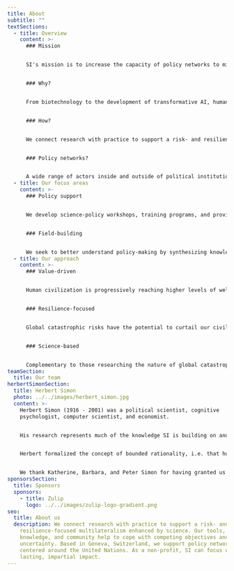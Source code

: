 ```yaml
---
title: About
subtitle: ""
textSections:
  - title: Overview
    content: >-
      ### Mission


      SI's mission is to increase the capacity of policy networks to mitigate global catastrophic risks and build resilience for civilization to flourish.


      ### Why?


      From biotechnology to the development of transformative AI, humanity is facing emerging challenges of unprecedented scale. The existence of future generations with lives worth living depends on our civilization’s ability to safeguard them from global catastrophic risks. But the multilateralism needed to govern these low-probability, high-impact events is out of sight.


      ### How?


      We connect research with practice to support a risk- and resilience-focused multilateralism enhanced by science. Our tools, knowledge, and community help to cope with competing objectives and uncertainty. Based in Geneva, Switzerland, we support policy networks centered around the United Nations. As a non-profit, SI can focus on lasting, impartial impact.


      ### Policy networks?


      A wide range of actors inside and outside of political institutions contribute to the creation of policy: elected officials, civil servants, academics, civil society, lobbyists, and more. It is this dynamic co-creation process SI seeks to support.
  - title: Our focus areas
    content: >-
      ### Policy support


      We develop science-policy workshops, training programs, and provide advice with a focus on improving the collective capacity of policy networks to reduce global catastrophic risks by exchanging information and coordinating in a timely manner.


      ### Field-building


      We seek to better understand policy-making by synthesizing knowledge and testing the usefulness of our hypotheses and tools. To that end, we also coordinate a network of policy actors and researchers who share knowledge and experience.
  - title: Our approach
    content: >-
      ### Value-driven


      Human civilization is progressively reaching higher levels of well-being. Despite shocks, such as large-scale epidemics and world wars, more people are living longer and healthier than ever before. Humanity's progress and abilities suggest that the future of life could be vast in size and of unprecedented quality. We work to increase the chances of that happening.


      ### Resilience-focused


      Global catastrophic risks have the potential to curtail our civilization's future and or reverse past progress. To build resilience to the most extreme shocks, humanity has to act at all levels of governance. We are focused on supporting policy networks contributing to the mitigation of low-probability high-impact events.


      ### Science-based


      Complementary to those researching the nature of global catastrophic risks, we research the dynamics of the relevant policy networks. We unite knowledge on policy processes, human behavior, and global catastrophic risks to test hypotheses for achieving resilience.
teamSection:
  title: Our team
herbertSimonSection:
  title: Herbert Simon
  photo: ../../images/herbert_simon.jpg
  content: >-
    Herbert Simon (1916 - 2001) was a political scientist, cognitive
    psychologist, computer scientist, and economist.


    His research represents much of the knowledge SI is building on and aims to contribute to. He shared our goals long before we had conceived of them.


    Herbert formalized the concept of bounded rationality, i.e. that humans make decisions under uncertainty with cognitive constraints. In 1978, he received the Nobel Prize in Economics and in 1975 a Turing Award. He is known for having seminally contributed to the fields of behavioral economics, public administration, complexity science, and artificial intelligence.


    We thank Katherine, Barbara, and Peter Simon for having granted us the honor of naming the Institute for Longterm Governance after their father.
sponsorsSection:
  title: Sponsors
  sponsors:
    - title: Zulip
      logo: ../../images/zulip-logo-gradient.png
seo:
  title: About us
  description: We connect research with practice to support a risk- and
    resilience-focused multilateralism enhanced by science. Our tools,
    knowledge, and community help to cope with competing objectives and
    uncertainty. Based in Geneva, Switzerland, we support policy networks
    centered around the United Nations. As a non-profit, SI can focus on
    lasting, impartial impact.
---
```

